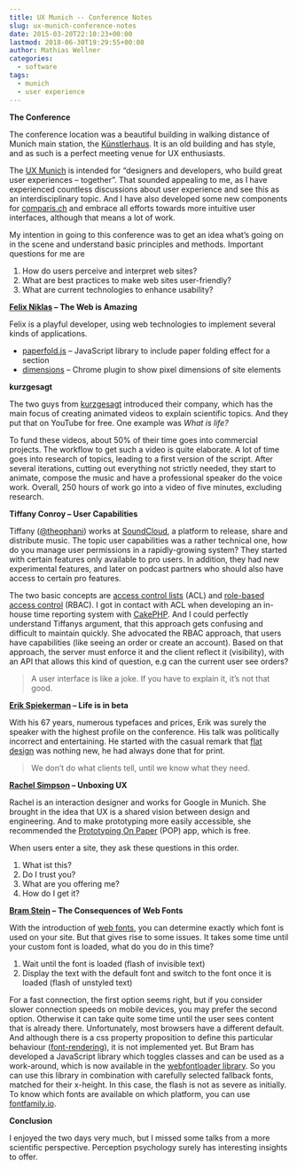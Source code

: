 ```yaml
---
title: UX Munich -- Conference Notes
slug: ux-munich-conference-notes
date: 2015-03-20T22:10:23+00:00
lastmod: 2018-06-30T19:29:55+00:00
author: Mathias Wellner
categories:
  - software
tags:
  - munich
  - user experience
---
```

**The Conference**

The conference location was a beautiful building in walking distance of Munich main station, the <a href="http://www.kuenstlerhaus-muc.de/" title="Münchner Künstlerhaus" target="_blank">Künstlerhaus</a>. It is an old building and has style, and as such is a perfect meeting venue for UX enthusiasts. 

The <a href="http://2015.uxmunich.com/" title="UX Munich" target="_blank">UX Munich</a> is intended for &#8220;designers and developers, who build great user experiences – together&#8221;. That sounded appealing to me, as I have experienced countless discussions about user experience and see this as an interdisciplinary topic. And I have also developed some new components for <a href="http://comparis.ch" title="comparis.ch" target="_blank">comparis.ch</a> and embrace all efforts towards more intuitive user interfaces, although that means a lot of work.

My intention in going to this conference was to get an idea what&#8217;s going on in the scene and understand basic principles and methods. Important questions for me are

  1. How do users perceive and interpret web sites?
  2. What are best practices to make web sites user-friendly?
  3. What are current technologies to enhance usability?

**<a href="http://felixniklas.de/" title="Felix Niklas" target="_blank">Felix Niklas</a> – The Web is Amazing**

Felix is a playful developer, using web technologies to implement several kinds of applications. 

  * <a href="https://github.com/mrflix/paperfold" title="paperfold.js" target="_blank">paperfold.js</a> &ndash; JavaScript library to include paper folding effect for a section
  * <a href="https://github.com/mrflix/dimensions" title="dimensions" target="_blank">dimensions</a> &ndash; Chrome plugin to show pixel dimensions of site elements

**kurzgesagt**

The two guys from <a href="http://kurzgesagt.org/" title="kurzgesagt" target="_blank">kurzgesagt</a> introduced their company, which has the main focus of creating animated videos to explain scientific topics. And they put that on YouTube for free. One example was _What is life?_



To fund these videos, about 50% of their time goes into commercial projects. The workflow to get such a video is quite elaborate. A lot of time goes into research of topics, leading to a first version of the script. After several iterations, cutting out everything not strictly needed, they start to animate, compose the music and have a professional speaker do the voice work. Overall, 250 hours of work go into a video of five minutes, excluding research. 

**Tiffany Conroy &ndash; User Capabilities**

Tiffany (<a href="https://twitter.com/theophani" title="@theophany" target="_blank">@theophani</a>) works at <a href="https://soundcloud.com/" title="SoundCloud" target="_blank">SoundCloud</a>, a platform to release, share and distribute music. The topic user capabilities was a rather technical one, how do you manage user permissions in a rapidly-growing system? They started with certain features only available to pro users. In addition, they had new experimental features, and later on podcast partners who should also have access to certain pro features. 

The two basic concepts are <a href="https://en.wikipedia.org/wiki/Access_control_list" title="Access control list" target="_blank">access control lists</a> (ACL) and <a href="https://en.wikipedia.org/wiki/Role-based_access_control" title="Role-based access control" target="_blank">role-based access control</a> (RBAC). I got in contact with ACL when developing an in-house time reporting system with <a href="http://cakephp.org/" title="CakePHP" target="_blank">CakePHP</a>. And I could perfectly understand Tiffanys argument, that this approach gets confusing and difficult to maintain quickly. She advocated the RBAC approach, that users have capabilities (like seeing an order or create an account). Based on that approach, the server must enforce it and the client reflect it (visibility), with an API that allows this kind of question, e.g can the current user see orders?

> A user interface is like a joke. If you have to explain it, it&#8217;s not that good. 

**<a href="http://en.wikipedia.org/wiki/Erik_Spiekermann" title="Erik Spiekermann" target="_blank">Erik Spiekerman</a> &ndash; Life is in beta**

With his 67 years, numerous typefaces and prices, Erik was surely the speaker with the highest profile on the conference. His talk was politically incorrect and entertaining. He started with the casual remark that <a href="http://en.wikipedia.org/wiki/Flat_design" title="Flat design" target="_blank">flat design</a> was nothing new, he had always done that for print. 

> We don&#8217;t do what clients tell, until we know what they need. 

**<a href="http://www.rachelilansimpson.com/" title="Rachel Ilan, Design" target="_blank">Rachel Simpson</a> &ndash; Unboxing UX**

Rachel is an interaction designer and works for Google in Munich. She brought in the idea that UX is a shared vision between design and engineering. And to make prototyping more easily accessible, she recommended the <a href="https://popapp.in/" title="Prototyping On Paper" target="_blank">Prototyping On Paper</a> (POP) app, which is free. 

When users enter a site, they ask these questions in this order.

  1. What ist this?
  2. Do I trust you?
  3. What are you offering me?
  4. How do I get it?



**<a href="http://www.bramstein.com/" title="Bram Stein" target="_blank">Bram Stein</a> &ndash; The Consequences of Web Fonts**

With the introduction of <a href="https://en.wikipedia.org/wiki/Web_typography#Web_fonts" title="Web fonts" target="_blank">web fonts</a>, you can determine exactly which font is used on your site. But that gives rise to some issues. It takes some time until your custom font is loaded, what do you do in this time? 

  1. Wait until the font is loaded (flash of invisible text)
  2. Display the text with the default font and switch to the font once it is loaded (flash of unstyled text)

For a fast connection, the first option seems right, but if you consider slower connection speeds on mobile devices, you may prefer the second option. Otherwise it can take quite some time until the user sees content that is already there. Unfortunately, most browsers have a different default. And although there is a css property proposition to define this particular behaviour (<a href="https://github.com/KenjiBaheux/css-font-rendering" title="CSS font rendering" target="_blank">font-rendering</a>), it is not implemented yet. But Bram has developed a JavaScript library which toggles classes and can be used as a work-around, which is now available in the <a href="https://github.com/typekit/webfontloader" title="WebFontLoader" target="_blank">webfontloader library</a>. So you can use this library in combination with carefully selected fallback fonts, matched for their x-height. In this case, the flash is not as severe as initially. To know which fonts are available on which platform, you can use <a href="http://fontfamily.io" title="FontFamily" target="_blank">fontfamily.io</a>.

**Conclusion**

I enjoyed the two days very much, but I missed some talks from a more scientific perspective. Perception psychology surely has interesting insights to offer.
